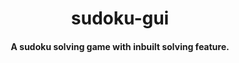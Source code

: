 <p align="center">
	<h1 align="center"> sudoku-gui </h1>
	<h4 align="center"> A sudoku solving game with inbuilt solving feature. <h4>
</p>
